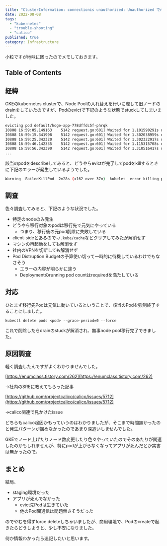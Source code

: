 ```yaml
---
title: "ClusterInformation: connectionis unauthorized: Unauthorized でnodeのdrainがstuckしたときの対応"
date: 2022-08-08
tags:
  - "kubernetes"
  - "trouble-shooting"
  - "calico"
published: true
category: Infrastructure
---
```


小粒ですが地味に困ったのでメモしておきます。

## Table of Contents

## 経緯

GKEのkubernetes clusterで、Node Poolの入れ替えを行いに際して旧ノードのdrainをしていたのですが、Podのevictで下記のような状態でstuckしてしまいました。

```bash
evicting pod default/hoge-app-778dffdc5f-phrqk
I0808 16:59:05.149163    5142 request.go:601] Waited for 1.101590291s due to client-side throttling, not priority and fairness, request: GET:https://xxx.xxx.xx.x/api/v1/namespaces/default/pods/hoge-app-778dffdc5f-27bbk
I0808 16:59:15.341998    5142 request.go:601] Waited for 1.302038959s due to client-side throttling, not priority and fairness, request: GET:https://xxx.xxx.xx.x/api/v1/namespaces/default/pods/hoge-app-778dffdc5f-27bbk
I0808 16:59:25.342320    5142 request.go:601] Waited for 1.302322917s due to client-side throttling, not priority and fairness, request: GET:https://xxx.xxx.xx.x/api/v1/namespaces/default/pods/hoge-app-778dffdc5f-27bbk
I0808 16:59:46.142335    5142 request.go:601] Waited for 1.115315708s due to client-side throttling, not priority and fairness, request: GET:https://xxx.xxx.xx.x/api/v1/namespaces/default/pods/hoge-app-778dffdc5f-phrqk
I0808 16:59:56.342390    5142 request.go:601] Waited for 1.310516417s due to client-side throttling, not priority and fairness, request: GET:https://xxx.xxx.xx.x/api/v1/namespaces/default/pods/hoge-app-778dffdc5f-vczbq
...
```

該当のpodをdescribeしてみると、どうやらevictが完了してpodをkillするときに下記のエラーが発生しているようでした。

```bash
Warning  FailedKillPod  2m28s (x162 over 37m)  kubelet  error killing pod: failed to "KillPodSandbox" for "ee95c8..." with KillPodSandboxError: "rpcerror: code = Unknown desc = failed to destroy network for sandbox \"2a727b8...\": error getting ClusterInformation: connectionis unauthorized: Unauthorized"
```

## 調査

色々調査してみると、下記のような状況でした。

- 特定のnodeのみ発生
- どうやら移行対象のpodは移行先で元気にやっている
    - つまり、移行後の元pod削除に失敗している
- client-sideとあるので`~/.kube/cache`などクリアしてみたが解消せず
- マシンの再起動をしても解消せず
- 社内のVPNを切断しても解消せず
- Pod Distruption Budgetの予算使い切って一時的に待機しているわけでもなさそう
    - エラーの内容が明らかに違う
    - Deploymentのrunning pod countはrequiredを満たしている

## 対応

ひとまず移行先Podは元気に動いているということで、該当のPodを強制終了することにしました。

`kubectl delete pods <pod> --grace-period=0 --force`

これで削除したらdrainのstuckが解消され、無事node pool移行完了できました。

## 原因調査

軽く調査したんですがよくわかりませんでした。

[https://enumclass.tistory.com/262](https://enumclass.tistory.com/262)

→社内のSREに教えてもらった記事

[https://github.com/projectcalico/calico/issues/5712](https://github.com/projectcalico/calico/issues/5712)

→calico関連で見かけたissue

どちらもcalico起因かもっていうのはわかりましたが、そこまで時間無かったのと発生パターンが掴めなかったのであまり深追いしませんでした。

GKEでノード上げたりノード数変更したり色々やっていたのでそのあたりが関連したのかもしれませんが、特にpodが上がらなくなってアプリが死んだとか実害は無かったので。

## まとめ

結局、

- staging環境だった
- アプリが死んでなかった
    - evict先Podは生きていた
    - 他のPod間通信は問題無さそうだった

のでやむを得ずforce deleteしちゃいましたが、商用環境で、Podのcreateで起きたらどうしようと、少し不安になりました。

何か情報わかったら追記したいと思います。
